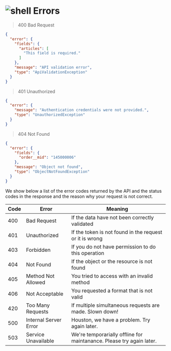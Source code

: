 # ![shell](http://aplazame.com/static/img/docs/shell.gif) Errors

> 400 Bad Request

```json
{
  "error": {
    "fields": {
      "articles": [
        "This field is required."
      ]
    }, 
    "message": "API validation error", 
    "type": "ApiValidationException"
  }
}
```


> 401 Unauthorized

```json
{
  "error": {
    "message": "Authentication credentials were not provided.", 
    "type": "UnauthorizedException"
  }
}
```


> 404 Not Found

```json
{
  "error": {
    "fields": {
      "order__mid": "145000006"
    }, 
    "message": "Object not found", 
    "type": "ObjectNotFoundException"
  }
}
```

We show below a list of the error codes returned by the API and the status codes in the response and the reason why your request is not correct.


Code | Error | Meaning
---- | ----- | -------
400 | Bad Request | If the data have not been correctly validated
401 | Unauthorized | If the token is not found in the request or it is wrong
403 | Forbidden | If you do not have permission to do this operation
404 | Not Found | If the object or the resource is not found
405 | Method Not Allowed | You tried to access with an invalid method
406 | Not Acceptable | You requested a format that is not valid
420 | Too Many Requests | If multiple simultaneous requests are made. Slown down!
500 | Internal Server Error | Houston, we have a problem. Try again later.
503 | Service Unavailable | We're temporarially offline for maintanance. Please try again later.
